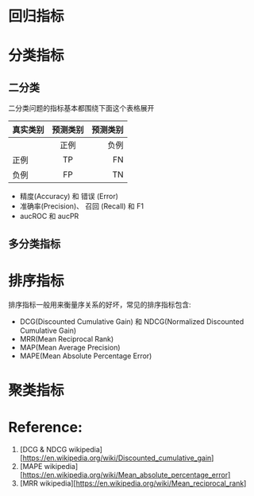 # 回归指标

# 分类指标
## 二分类
二分类问题的指标基本都围绕下面这个表格展开

| 真实类别        | 预测类别   | 预测类别 |
| ------------- |:-------------:| -----:|
|     | 正例 | 负例 |
|正例 | TP   | FN   |
|负例 | FP   | TN   |

- 精度(Accuracy) 和 错误 (Error)
- 准确率(Precision)、 召回 (Recall) 和 F1
- aucROC 和 aucPR

## 多分类指标

# 排序指标
排序指标一般用来衡量序关系的好坏，常见的排序指标包含:
- DCG(Discounted Cumulative Gain) 和 NDCG(Normalized Discounted Cumulative Gain)
- MRR(Mean Reciprocal Rank)
- MAP(Mean Average Precision)
- MAPE(Mean Absolute Percentage Error)

# 聚类指标


# Reference:
1. [DCG & NDCG wikipedia][https://en.wikipedia.org/wiki/Discounted_cumulative_gain]
2. [MAPE wikipedia][https://en.wikipedia.org/wiki/Mean_absolute_percentage_error]
3. [MRR wikipedia][https://en.wikipedia.org/wiki/Mean_reciprocal_rank]

